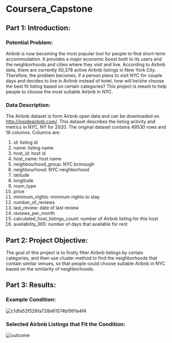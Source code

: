 # Coursera_Capstone
## Part 1: Introduction:
### Potential Problem:
Airbnb is now becoming the most popular tool for people to find short-term accommodation. It provides a major economic boost both to its users and the neighborhoods and cities where they visit and live. According to Airbnb data, there are currently 50,378 active Airbnb listings in New York City. Therefore, the problem becomes, if a person plans to visit NYC for couple days and decides to live in Airbnb instead of hotel, how will he/she choose the best fit listing based on certain categories? This project is meant to help people to choose the most suitable Airbnb in NYC.
### Data Description:
The Airbnb dataset is form Airbnb open data and can be downloaded on http://insideairbnb.com/. This dataset describes the listing activity and metrics in NYC, NY for 2020. The original dataset contains 49530 rows and 16 columns. 
Columns are:   
1. id: listing id  
2. name: listing name  
3. host_id: host id  
4. host_name: host name  
5. neighbourhood_group: NYC bronough  
6. neighbourhood: NYC neighborhood  
7. latitude  	
8. longitude  
9. room_type	  
10. price  
11. minimum_nights: minimum nights to stay  
12. number_of_reviews	  
13. last_review: date of last review	  
14. reviews_per_month  
15. calculated_host_listings_count: number of Airbnb listing for this host  
16. availability_365: number of days that available for rent  
## Part 2: Project Objective:
The goal of this project is to firstly filter Airbnb listings by certain categories, and then use cluster method to find the neighborhoods that contain similar venues, so that people could choose suitable Airbnb in NYC based on the similarity of neighborhoods.
## Part 3: Results:
### Example Condition:
![c1dfa52f526fa728e61574bf991e4f4](https://user-images.githubusercontent.com/35820654/88345688-80abbc80-cd14-11ea-8342-2d73299d4359.png)
### Selected Airbnb Listings that Fit the Condition:
![outcome](https://user-images.githubusercontent.com/35820654/88345804-c8324880-cd14-11ea-93a5-85759cffc9be.png)


